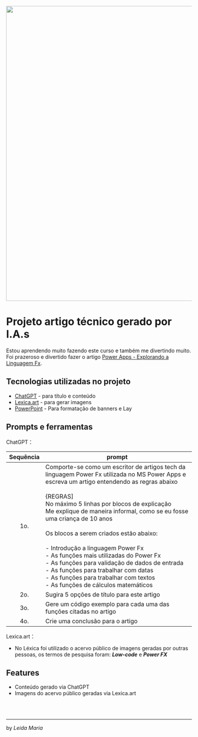<p align="center">
    <img width="800" src=".github/assets/01_Título.png">
</p>

# Projeto artigo técnico gerado por I.A.s

Estou aprendendo muito fazendo este curso e também me divertindo muito. Foi prazeroso e divertido fazer o artigo <a href="https://web.dio.me/articles/explorando-power-fx-a-magia-das-formulas-no-microsoft-power-apps?back=%2Farticles&page=1&order=oldest" title="View PDF now">Power Apps - Explorando a Linguagem Fx</a>.

## Tecnologias utilizadas no projeto

- [ChatGPT](https://chat.openai.com/) - para título e conteúdo
- [Lexica.art](https://lexica.art/) - para gerar imagens
- [PowerPoint](https://www.microsoft.com/en/microsoft-365/powerpoint) - Para formatação de banners e Lay
## Prompts e ferramentas


ChatGPT：

|Sequência  | prompt                                                                                                                                                                                                                                                                         |
| :-------: | ------------------------------------------------------------------------------------------------------------------------------------------------------------------------------------------------------------------------------------------------------------------------------ |
|     1o.    | Comporte-se como um escritor de artigos tech da linguagem Power Fx utilizada no MS Power Apps e escreva um artigo entendendo as regras abaixo <br><br> {REGRAS] <br> No máximo 5 linhas por blocos de explicação<br>Me explique de maneira informal, como se eu fosse uma criança de 10 anos <br><br> Os blocos a serem criados estão abaixo: <br><br> - Introdução a linguagem Power Fx <br> - As funções mais utilizadas do Power Fx <br> - As funções para validação de dados de entrada <br> - As funções para trabalhar com datas <br> - As funções para trabalhar com textos <br> - As funções de cálculos matemáticos
|     2o.    | Sugira 5 opções de título para este artigo
|     3o.    | Gere um código exemplo para cada uma das funções citadas no artigo
|     4o.    | Crie uma conclusão para o artigo


                                
Lexica.art：

- No Léxica foi utilizado o acervo público de imagens geradas por outras pessoas, os termos de pesquisa foram: <b><i>Low-code</i></b> e <b><i>Power FX</i></b>

## Features

- Conteúdo gerado via ChatGPT
- Imagens do acervo público geradas via Lexica.art

<br/><br/>
<p>

---
by <i>Leida Maria</i>
